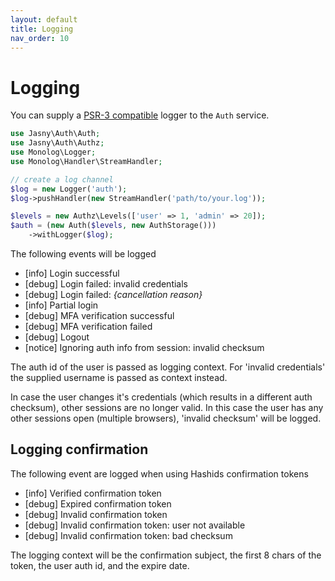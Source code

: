 ```yaml
---
layout: default
title: Logging
nav_order: 10
---
```


Logging
===

You can supply a [PSR-3 compatible](https://www.php-fig.org/psr/psr-3/) logger to the `Auth` service.

```php
use Jasny\Auth\Auth;
use Jasny\Auth\Authz;
use Monolog\Logger;
use Monolog\Handler\StreamHandler;

// create a log channel
$log = new Logger('auth');
$log->pushHandler(new StreamHandler('path/to/your.log'));

$levels = new Authz\Levels(['user' => 1, 'admin' => 20]);
$auth = (new Auth($levels, new AuthStorage()))
    ->withLogger($log);
```

The following events will be logged

* [info] Login successful
* [debug] Login failed: invalid credentials 
* [debug] Login failed: _{cancellation reason}_
* [info] Partial login
* [debug] MFA verification successful
* [debug] MFA verification failed
* [debug] Logout
* [notice] Ignoring auth info from session: invalid checksum

The auth id of the user is passed as logging context. For 'invalid credentials' the supplied username is passed as
context instead.

In case the user changes it's credentials (which results in a different auth checksum), other sessions are no longer
valid. In this case the user has any other sessions open (multiple browsers), 'invalid checksum' will be logged.

## Logging confirmation

The following event are logged when using Hashids confirmation tokens

* [info] Verified confirmation token
* [debug] Expired confirmation token
* [debug] Invalid confirmation token
* [debug] Invalid confirmation token: user not available
* [debug] Invalid confirmation token: bad checksum

The logging context will be the confirmation subject, the first 8 chars of the token, the user auth id, and the expire
date.
